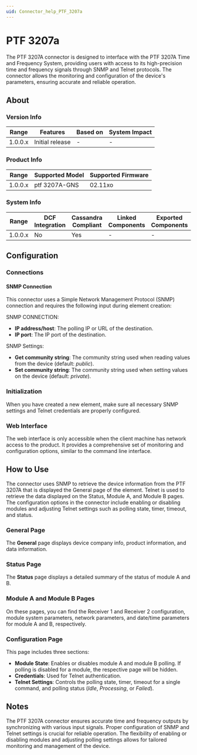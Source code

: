```yaml
---
uid: Connector_help_PTF_3207a
---
```


# PTF 3207a

The PTF 3207A connector is designed to interface with the PTF 3207A Time and Frequency System, providing users with access to its high-precision time and frequency signals through SNMP and Telnet protocols. The connector allows the monitoring and configuration of the device's parameters, ensuring accurate and reliable operation.

## About

### Version Info

| Range       | Features         | Based on   | System Impact |
|-------------|----------------- |------------|---------------|
| 1.0.0.x     | Initial release  | -          | -             |

### Product Info

| Range       | Supported Model        |Supported Firmware  |
|-------------|------------------------|--------------------|
| 1.0.0.x     | ptf 3207A-GNS          | 02.11xo            |

### System Info

| Range       | DCF Integration  | Cassandra Compliant  | Linked Components  | Exported Components   |
|-------------|------------------|----------------------|--------------------|-----------------------|
| 1.0.0.x     | No               | Yes                  | -                  | -                     |

## Configuration

### Connections

#### SNMP Connection

This connector uses a Simple Network Management Protocol (SNMP) connection and requires the following input during element creation:

SNMP CONNECTION:

- **IP address/host**: The polling IP or URL of the destination.
- **IP port**: The IP port of the destination.

SNMP Settings:

- **Get community string**: The community string used when reading values from the device (default: *public*).
- **Set community string**: The community string used when setting values on the device (default: *private*).

### Initialization

When you have created a new element, make sure all necessary SNMP settings and Telnet credentials are properly configured.

### Web Interface

The web interface is only accessible when the client machine has network access to the product. It provides a comprehensive set of monitoring and configuration options, similar to the command line interface.

## How to Use

The connector uses SNMP to retrieve the device information from the PTF 3207A that is displayed the General page of the element. Telnet is used to retrieve the data displayed on the Status, Module A, and Module B pages. The configuration options in the connector include enabling or disabling modules and adjusting Telnet settings such as polling state, timer, timeout, and status.

### General Page

The **General** page displays device company info, product information, and data information.

### Status Page

The **Status** page displays a detailed summary of the status of module A and B.

### Module A and Module B Pages

On these pages, you can find the Receiver 1 and Receiver 2 configuration, module system parameters, network parameters, and date/time parameters for module A and B, respectively.

### Configuration Page

This page includes three sections:

- **Module State**: Enables or disables module A and module B polling. If polling is disabled for a module, the respective page will be hidden.
- **Credentials**: Used for Telnet authentication.
- **Telnet Settings**: Controls the polling state, timer, timeout for a single command, and polling status (*Idle*, *Processing*, or *Failed*).

## Notes

The PTF 3207A connector ensures accurate time and frequency outputs by synchronizing with various input signals. Proper configuration of SNMP and Telnet settings is crucial for reliable operation. The flexibility of enabling or disabling modules and adjusting polling settings allows for tailored monitoring and management of the device.
